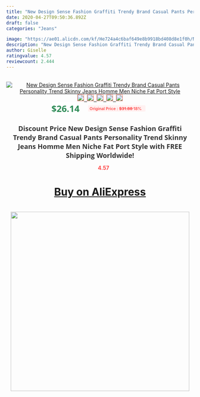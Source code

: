 ```yaml
---
title: "New Design Sense Fashion Graffiti Trendy Brand Casual Pants Personality Trend Skinny Jeans Homme Men Niche Fat Port Style"
date: 2020-04-27T09:50:36.892Z
draft: false
categories: "Jeans"

image: "https://ae01.alicdn.com/kf/He724a4c6baf649e8b9918bd408d8e1f0h/New-Design-Sense-Fashion-Graffiti-Trendy-Brand-Casual-Pants-Personality-Trend-Skinny-Jeans-Homme-Men-Niche.jpg"
description: "New Design Sense Fashion Graffiti Trendy Brand Casual Pants Personality Trend Skinny Jeans Homme Men Niche Fat Port Style"
author: Giselle
ratingvalue: 4.57
reviewcount: 2.444
---
```

<br>
<div style="text-align: center;">
<a href="https://s.click.aliexpress.com/e/_APEFal" target="_blank" rel="nofollow noopener noreferrer"><img alt="New Design Sense Fashion Graffiti Trendy Brand Casual Pants Personality Trend Skinny Jeans Homme Men Niche Fat Port Style" class="magnifier-image" src="https://ae01.alicdn.com/kf/He724a4c6baf649e8b9918bd408d8e1f0h/New-Design-Sense-Fashion-Graffiti-Trendy-Brand-Casual-Pants-Personality-Trend-Skinny-Jeans-Homme-Men-Niche.jpg_640x640.jpg">
<br>
<img style="border:1px solid salmon" src="https://ae01.alicdn.com/kf/He724a4c6baf649e8b9918bd408d8e1f0h/New-Design-Sense-Fashion-Graffiti-Trendy-Brand-Casual-Pants-Personality-Trend-Skinny-Jeans-Homme-Men-Niche.jpg_120x120.jpg">&nbsp;&nbsp;<img style="border:1px solid salmon" src="https://ae01.alicdn.com/kf/H10cbe39739f843d09721e07ea9674c4eY/New-Design-Sense-Fashion-Graffiti-Trendy-Brand-Casual-Pants-Personality-Trend-Skinny-Jeans-Homme-Men-Niche.jpg_120x120.jpg">&nbsp;&nbsp;<img style="border:1px solid salmon" src="https://ae01.alicdn.com/kf/H46cc113603bb4fd8bd67af93b63c8ee4K/New-Design-Sense-Fashion-Graffiti-Trendy-Brand-Casual-Pants-Personality-Trend-Skinny-Jeans-Homme-Men-Niche.jpg_120x120.jpg">&nbsp;&nbsp;<img style="border:1px solid salmon" src="https://ae01.alicdn.com/kf/Haf3cd3ec1edd411aace88bc7ef80b139C/New-Design-Sense-Fashion-Graffiti-Trendy-Brand-Casual-Pants-Personality-Trend-Skinny-Jeans-Homme-Men-Niche.jpg_120x120.jpg">&nbsp;&nbsp;<img style="border:1px solid salmon" src="https://ae01.alicdn.com/kf/Hc95e921cd3734bb29456b2cc3353f95by/New-Design-Sense-Fashion-Graffiti-Trendy-Brand-Casual-Pants-Personality-Trend-Skinny-Jeans-Homme-Men-Niche.jpg_120x120.jpg"></a></div><br0>
<div style="text-align: center;"><span style="background-color: white; border: 0px; box-sizing: border-box; color: seagreen; display: inline-block; font-family: &quot;open sans&quot; , &quot;arial&quot; , &quot;helvetica&quot; , sans-serif , &quot;heiti&quot;; font-size: 24px; font-stretch: inherit; font-weight: 700; line-height: inherit; margin: 0px 10px 0px 0px; padding: 0px; vertical-align: middle;">$26.14 </span>
<span style="background: rgb(255 , 241 , 241); border-radius: 3px; border: 0px; box-sizing: border-box; color: #ff4747; display: inline-block; font-family: inherit; font-size: 12px; font-stretch: inherit; font-style: inherit; font-variant: inherit; font-weight: 600; line-height: inherit; margin: 0px; padding: 2px 5px; transform: scale(0.9); vertical-align: middle;">Original Price : <b style="text-decoration: line-through;">$31.88 </b> 18%&nbsp;&nbsp;</span></div>
<h1 style="color: #333333; display: inline-block; font-family: &quot;open sans&quot; , &quot;arial&quot; , &quot;helvetica&quot; , sans-serif , &quot;heiti&quot;; font-size: 18px; font-stretch: inherit; font-weight: 700; text-align: center;">Discount Price New Design Sense Fashion Graffiti Trendy Brand Casual Pants Personality Trend Skinny Jeans Homme Men Niche Fat Port Style with FREE Shipping Worldwide!</h1>
<div style="color: #ff4747; text-align: center;">
<img src="https://4.bp.blogspot.com/-M0ZcTcb-5uY/XleCXlxnR4I/AAAAAAAAAEc/OrjgMkXV1oMQFaCRZj5HQwOCBcu3w1FegCPcBGAYYCw/s1600/star.png" style="height: 15px;">&nbsp;<b>4.57</b></div>
<div class="button_cont" align="center"><a class="buynow_a" href="https://s.click.aliexpress.com/e/_APEFal" target="_blank" rel="nofollow noopener noreferrer"><H1>Buy on AliExpress</H1></a></div><br>
<div class="separator" style="clear: both; text-align: center;">
<img src="https://lh3.googleusercontent.com/-pTy5HemUv9M/XlePHvY0dAI/AAAAAAAAAE4/0nX5iRUoIWY8eMW9Dpxeirr157OZliDIgCLcBGAsYHQ/s1600/badge.gif" width="480">
</div>
